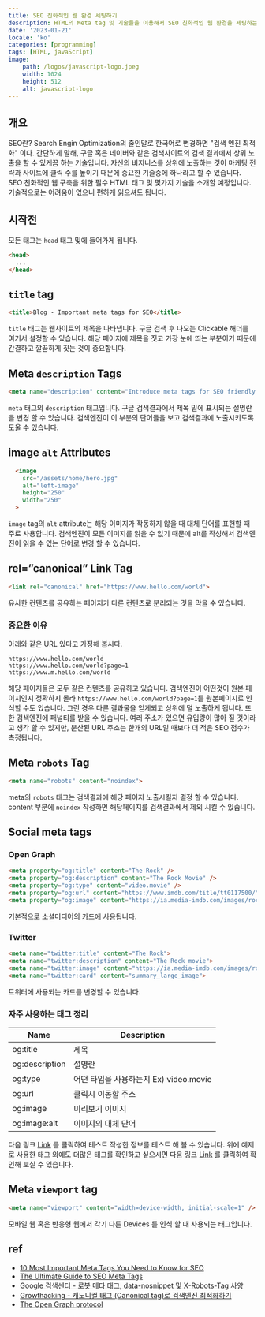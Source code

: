 ```yaml
---
title: SEO 친화적인 웹 환경 세팅하기 
description: HTML의 Meta tag 및 기술들을 이용해서 SEO 친화적인 웹 환경을 세팅하는 법에 대해 다루고 있습니다.
date: '2023-01-21'
locale: 'ko'
categories: [programming]
tags: [HTML, javaScript]
image:
    path: /logos/javascript-logo.jpeg
    width: 1024
    height: 512
    alt: javascript-logo
---
```


## 개요
SEO란? Search Engin Optimization의 줄인말로 한국어로 변경하면 "검색 엔진 최적화" 이다. 간단하게 말해, 구글 혹은 네이버와 같은 검색사이트의 검색 결과에서
상위 노출을 할 수 있게끔 하는 기술입니다. 자신의 비지니스를 상위에 노출하는 것이 마케팅 전략과 사이트에 클릭 수를 높이기 때문에 중요한 기술중에 하나라고 할 수 있습니다.
SEO 친화적인 웹 구축을 위한 필수 HTML 태그 및 몇가지 기술을 소개할 예정입니다. 기술적으로는 어려움이 없으니 편하게 읽으셔도 됩니다.

## 시작전
모든 태그는 ```head``` 태그 및에 들어가게 됩니다.
```html
<head>
  ...
</head>
```

## ```title``` tag
```html
<title>Blog - Important meta tags for SEO</title>
```
```title``` 태그는 웹사이트의 제목을 나타냅니다. 구글 검색 후 나오는 Clickable 해더를 여기서 설정할 수 있습니다. 
해당 페이지에 제목을 짓고 가장 눈에 띄는 부분이기 때문에 간결하고 깔끔하게 짓는 것이 중요합니다.

## Meta ```description``` Tags
```html
<meta name="description" content="Introduce meta tags for SEO friendly web" />
```
```meta``` 태그의 ```description``` 태그입니다. 구글 검색결과에서 제목 밑에 표시되는 설명란을 변경 할 수 있습니다. 
검색엔진이 이 부분의 단어들을 보고 검색결과에 노출시키도록 도울 수 있습니다. 

## image ```alt``` Attributes
```html
  <image
    src="/assets/home/hero.jpg"
    alt="left-image"
    height="250"
    width="250"
  >
```
```image``` tag의 ```alt``` attribute는 해당 이미지가 작동하지 않을 때 대체 단어를 표현할 때 주로 사용합니다. 
검색엔진이 모든 이미지를 읽을 수 없기 때문에 alt를 작성해서 검색엔진이 읽을 수 있는 단어로 변경 할 수 있습니다.

## rel=”canonical” Link Tag
```html
<link rel="canonical" href="https://www.hello.com/world">
```
유사한 컨텐츠를 공유하는 페이지가 다른 컨텐츠로 분리되는 것을 막을 수 있습니다.

### 중요한 이유
아래와 같은 URL 있다고 가정해 봅시다.
```text
https://www.hello.com/world
https://www.hello.com/world?page=1
https://www.m.hello.com/world
```
해당 페이지들은 모두 같은 컨텐츠를 공유하고 있습니다. 검색엔진이 어떤것이 원본 페이지인지 정확하지 몰라 ```https://www.hello.com/world?page=1```를 원본페이지로 인식할 수도 있습니다.
그런 경우 다른 결과물을 얻게되고 상위에 덜 노출하게 됩니다. 또한 검색엔진에 패널티를 받을 수 있습니다. 여러 주소가 있으면 유입량이 많아 질 것이라고 생각 할 수 있지만,
분산된 URL 주소는 한개의 URL일 때보다 더 적은 SEO 점수가 측정됩니다.

## Meta ```robots``` Tag
```html
<meta name="robots" content="noindex">
```
meta의 ```robots``` 태그는 검색결과에 해당 페이지 노출시킬지 결정 할 수 있습니다. content 부분에 ```noindex``` 작성하면 해당페이지를 검색결과에서 제외 시킬 수 있습니다.

## Social meta tags
### Open Graph
```html
<meta property="og:title" content="The Rock" />
<meta property="og:description" content="The Rock Movie" />
<meta property="og:type" content="video.movie" />
<meta property="og:url" content="https://www.imdb.com/title/tt0117500/" />
<meta property="og:image" content="https://ia.media-imdb.com/images/rock.jpg" />
```
기본적으로 소셜미디어의 카드에 사용됩니다.
### Twitter
```html
<meta name="twitter:title" content="The Rock">
<meta name="twitter:description" content="The Rock movie">
<meta name="twitter:image" content="https://ia.media-imdb.com/images/rock.jpg">
<meta name="twitter:card" content="summary_large_image">
```
트위터에 사용되는 카드를 변경할 수 있습니다.

### 자주 사용하는 태그 정리
| Name           | Description                  |
|----------------|------------------------------|
| og:title       | 제목                           |
| og:description | 설명란                          |
| og:type        | 어떤 타입을 사용하는지 Ex) video.movie |
| og:url         | 클릭시 이동할 주소                   |
| og:image       | 미리보기 이미지                     |
| og:image:alt   | 이미지의 대체 단어                   |

다음 링크 [Link](https://www.opengraph.xyz/) 를 클릭하여 테스트 작성한 정보를 테스트 해 볼 수 있습니다.
위에 예제로 사용한 태그 외에도 더많은 태그를 확인하고 싶으시면 다음 링크 [Link](https://ogp.me/) 를 클릭하여 확인해 보실 수 있습니다.

## Meta ```viewport``` tag
```html
<meta name="viewport" content="width=device-width, initial-scale=1" />
```
모바일 웹 혹은 반응형 웹에서 각기 다른 Devices 를 인식 할 때 사용되는 태그입니다.

## ref
- [10 Most Important Meta Tags You Need to Know for SEO](https://www.searchenginejournal.com/important-tags-seo/156440/#close)
- [The Ultimate Guide to SEO Meta Tags](https://moz.com/blog/the-ultimate-guide-to-seo-meta-tags)
- [Google 검색센터 - 로봇 메타 태그, data-nosnippet 및 X-Robots-Tag 사양](https://developers.google.com/search/docs/crawling-indexing/robots-meta-tag)
- [Growthacking - 캐노니컬 태그 (Canonical tag)로 검색엔진 최적화하기](https://growthacking.kr/%EC%BA%90%EB%85%B8%EB%8B%88%EC%BB%AC-%ED%83%9C%EA%B7%B8-canonical-tag%EB%A1%9C-%EA%B2%80%EC%83%89%EC%97%94%EC%A7%84-%EC%B5%9C%EC%A0%81%ED%99%94%ED%95%98%EA%B8%B0/)
- [The Open Graph protocol](https://ogp.me/)
